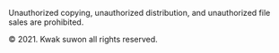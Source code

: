 Unauthorized copying, unauthorized distribution, and unauthorized file sales are prohibited.

© 2021. Kwak suwon all rights reserved.
